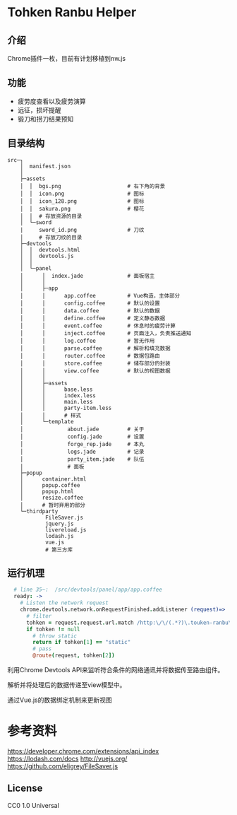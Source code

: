 # Tohken Ranbu Helper
## 介绍
Chrome插件一枚，目前有计划移植到nw.js

## 功能
* 疲劳度查看以及疲劳演算
* 远征，损坏提醒
* 锻刀和捞刀结果预知

## 目录结构
```
src─┐
    │  manifest.json
    │
    ├─assets
    │  │  bgs.png                     # 右下角的背景
    │  │  icon.png                    # 图标
    │  │  icon_128.png                # 图标
    │  │  sakura.png                  # 樱花
    │  │  # 存放资源的目录
    │  └─sword
    |     sword_id.png                # 刀纹
    │     # 存放刀纹的目录
    ├─devtools
    │  │  devtools.html
    │  │  devtools.js
    │  │
    │  └─panel
    │      │  index.jade              # 面板宿主
    │      │
    │      ├─app
    │      │      app.coffee          # Vue构造，主体部分
    │      │      config.coffee       # 默认的设置
    │      │      data.coffee         # 默认的数据
    │      │      define.coffee       # 定义静态数据
    │      │      event.coffee        # 休息时的疲劳计算
    │      │      inject.coffee       # 页面注入，负责推送通知
    │      │      log.coffee          # 暂无作用
    │      │      parse.coffee        # 解析和填充数据
    │      │      router.coffee       # 数据包路由
    │      │      store.coffee        # 储存部分的封装
    │      │      view.coffee         # 默认的视图数据
    │      │
    │      ├─assets
    │      │      base.less
    │      │      index.less
    │      │      main.less
    │      │      party-item.less
    │      │      # 样式
    │      └─template
    │              about.jade         # 关于
    │              config.jade        # 设置
    │              forge_rep.jade     # 本丸
    │              logs.jade          # 记录
    │              party_item.jade    # 队伍
    │              # 面板
    ├─popup
    │      container.html
    │      popup.coffee
    │      popup.html
    │      resize.coffee
    │      # 暂时弃用的部分
    └─thirdparty
            FileSaver.js
            jquery.js
            livereload.js
            lodash.js
            vue.js
            # 第三方库
```
## 运行机理
```coffee
  # line 35~:  /src/devtools/panel/app/app.coffee
  ready: ->
    # Listen the network request
    chrome.devtools.network.onRequestFinished.addListener (request)=>
      # filter
      tohken = request.request.url.match /http:\/\/(.*?)\.touken-ranbu\.jp\/(.*)/
      if tohken != null
        # throw static
        return if tohken[1] == "static"
        # pass
        @route(request, tohken[2])
```
利用Chrome Devtools API来监听符合条件的网络通讯并将数据传至路由组件。

解析并将处理后的数据传递至view模型中。

通过Vue.js的数据绑定机制来更新视图

# 参考资料
https://developer.chrome.com/extensions/api_index
https://lodash.com/docs
http://vuejs.org/
https://github.com/eligrey/FileSaver.js

## License
CC0 1.0 Universal
